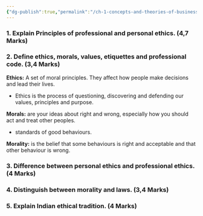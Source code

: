 ```yaml
---
{"dg-publish":true,"permalink":"/ch-1-concepts-and-theories-of-business-ethics/"}
---
```



### 1. Explain Principles of professional and personal ethics. (4,7 Marks)



### 2. Define ethics, morals, values, etiquettes and professional code. (3,4 Marks)

**Ethics:** A set of moral principles. They affect how people make decisions and lead their lives.
- Ethics is the process of questioning, discovering and defending our values, principles and purpose.

**Morals:** are your ideas about right and wrong, especially how you should act and treat other peoples.
- standards of good behaviours.

**Morality:** is the belief that some behaviours is right and acceptable and that other behaviour  is wrong.


### 3. Difference between personal ethics and professional ethics. (4 Marks)



### 4. Distinguish between morality and laws. (3,4 Marks)



### 5. Explain Indian ethical tradition. (4 Marks) 
